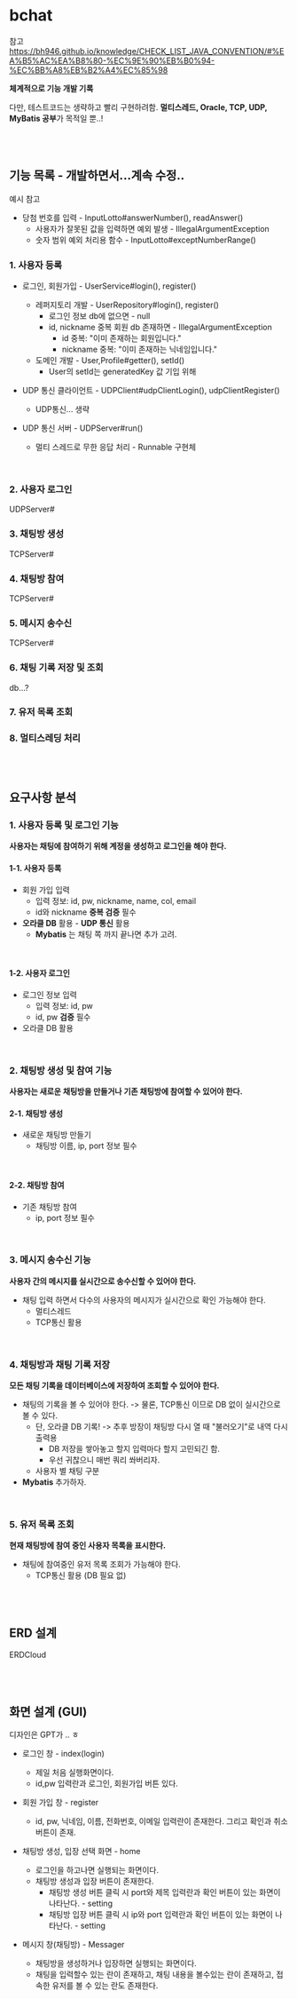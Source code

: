 # bchat

참고 https://bh946.github.io/knowledge/CHECK_LIST_JAVA_CONVENTION/#%EA%B5%AC%EA%B8%80-%EC%9E%90%EB%B0%94-%EC%BB%A8%EB%B2%A4%EC%85%98

**체계적으로 기능 개발 기록**

다만, 테스트코드는 생략하고 빨리 구현하려함. **멀티스레드, Oracle, TCP, UDP, MyBatis 공부**가 목적일 뿐..!

<br><br>

## 기능 목록 - 개발하면서...계속 수정..

예시 참고

- 당첨 번호를 입력 - InputLotto#answerNumber(), readAnswer()
  - 사용자가 잘못된 값을 입력하면 예외 발생 - IllegalArgumentException
  - 숫자 범위 예외 처리용 함수 - InputLotto#exceptNumberRange()

### 1. 사용자 등록

- 로그인, 회원가입 - UserService#login(), register()
  - 레퍼지토리 개발 - UserRepository#login(), register()
    - 로그인 정보 db에 없으면 - null
    - id, nickname 중복 회원 db 존재하면 - IllegalArgumentException
      - id 중복: "이미 존재하는 회원입니다."
      - nickname 중복: "이미 존재하는 닉네임입니다."
  - 도메인 개발 - User,Profile#getter(), setId()
    - User의 setId는 generatedKey 값 기입 위해

- UDP 통신 클라이언트 - UDPClient#udpClientLogin(), udpClientRegister()
  - UDP통신... 생략
- UDP 통신 서버 - UDPServer#run()
  - 멀티 스레드로 무한 응답 처리 - Runnable 구현체

<br>

### 2. 사용자 로그인

UDPServer#

### 3. 채팅방 생성

TCPServer#

### 4. 채팅방 참여

TCPServer#

### 5. 메시지 송수신

TCPServer#

### 6. 채팅 기록 저장 및 조회

db...?

### 7. 유저 목록 조회

### 8. 멀티스레딩 처리

<br><br>

## 요구사항 분석

### 1. 사용자 등록 및 로그인 기능

**사용자는 채팅에 참여하기 위해 계정을 생성하고 로그인을 해야 한다.**

#### 1-1. 사용자 등록

- 회원 가입 입력
  - 입력 정보: id, pw, nickname, name, col, email
  - id와 nickname **중복 검증** 필수
- **오라클 DB** 활용 - **UDP 통신** 활용
  - **Mybatis** 는 채팅 쪽 까지 끝나면 추가 고려.


<br>

#### 1-2. 사용자 로그인

- 로그인 정보 입력
  - 입력 정보: id, pw
  - id, pw **검증** 필수
- 오라클 DB 활용

<br>

### 2. 채팅방 생성 및 참여 기능

**사용자는 새로운 채팅방을 만들거나 기존 채팅방에 참여할 수 있어야 한다.**

#### 2-1. 채팅방 생성

- 새로운 채팅방 만들기
  - 채팅방 이름, ip, port 정보 필수

<br>

#### 2-2. 채팅방 참여

- 기존 채팅방 참여
  - ip, port 정보 필수

<br>

### 3. 메시지 송수신 기능

**사용자 간의 메시지를 실시간으로 송수신할 수 있어야 한다.**

- 채팅 입력 하면서 다수의 사용자의 메시지가 실시간으로 확인 가능해야 한다.
  - 멀티스레드
  - TCP통신 활용

<br>

### 4. 채팅방과 채팅 기록 저장

**모든 채팅 기록을 데이터베이스에 저장하여 조회할 수 있어야 한다.**

- 채팅의 기록을 볼 수 있어야 한다. -> 물론, TCP통신 이므로 DB 없이 실시간으로 볼 수 있다.
  - 단, 오라클 DB 기록! -> 추후 방장이 채팅방 다시 열 때 "불러오기"로 내역 다시 출력용
    - DB 저장을 쌓아놓고 할지 입력마다 할지 고민되긴 함.
    - 우선 귀찮으니 매번 쿼리 쏴버리자.
  - 사용자 별 채팅 구분
- **Mybatis** 추가하자.

<br>

### 5. 유저 목록 조회

**현재 채팅방에 참여 중인 사용자 목록을 표시한다.**

- 채팅에 참여중인 유저 목록 조회가 가능해야 한다.
  - TCP통신 활용 (DB 필요 없)

<br><br>

## ERD 설계

ERDCloud



<br><br>

## 화면 설계 (GUI)

디자인은 GPT가 .. ㅎ

- 로그인 창 - index(login)
  - 제일 처음 실행화면이다. 
  - id,pw 입력란과 로그인, 회원가입 버튼 있다.

- 회원 가입 창 - register
  - id, pw, 닉네임, 이름, 전화번호, 이메일 입력란이 존재한다. 그리고 확인과 취소버튼이 존재.

- 채팅방 생성, 입장 선택 화면 - home
  - 로그인을 하고나면 실행되는 화면이다.
  - 채팅방 생성과 입장 버튼이 존재한다.
    - 채팅방 생성 버튼 클릭 시 port와 제목 입력란과 확인 버튼이 있는 화면이 나타난다. - setting
    - 채팅방 입장 버튼 클릭 시 ip와 port 입력란과 확인 버튼이 있는 화면이 나타난다. - setting

- 메시지 창(채팅방) - Messager
  - 채팅방을 생성하거나 입장하면 실행되는 화면이다.
  - 채팅을 입력할수 있는 란이 존재하고, 채팅 내용을 볼수있는 란이 존재하고, 접속한 유저를 볼 수 있는 란도 존재한다.


